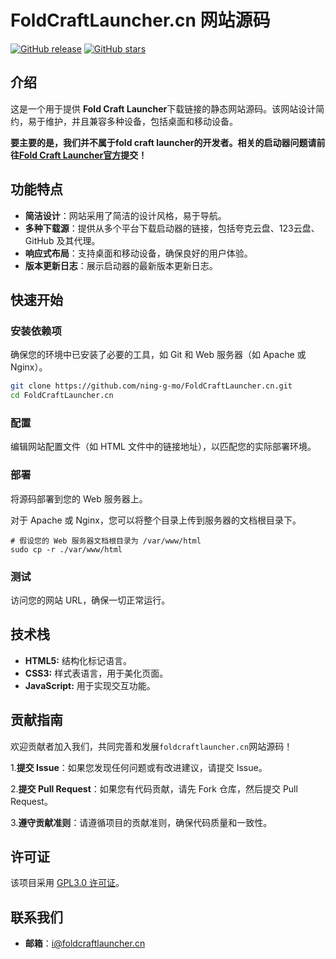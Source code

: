 # FoldCraftLauncher.cn 网站源码

[![GitHub release](https://img.shields.io/github/v/release/ning-g-mo/FoldCraftLauncher?label=Release&logo=github)](https://github.com/ning-g-mo/FoldCraftLauncher.cn/releases)
[![GitHub stars](https://img.shields.io/github/stars/ning-g-mo/FoldCraftLauncher?label=Stars&logo=github)](https://github.com/ning-g-mo/FoldCraftLauncher.cn/stargazers)

## 介绍

这是一个用于提供 **Fold Craft Launcher**下载链接的静态网站源码。该网站设计简约，易于维护，并且兼容多种设备，包括桌面和移动设备。

**要主要的是，我们并不属于fold craft launcher的开发者。相关的启动器问题请前往[Fold Craft Launcher官方](https://github.com/FCL-Team/FoldCraftLauncher)提交！**

## 功能特点

- **简洁设计**：网站采用了简洁的设计风格，易于导航。
- **多种下载源**：提供从多个平台下载启动器的链接，包括夸克云盘、123云盘、GitHub 及其代理。
- **响应式布局**：支持桌面和移动设备，确保良好的用户体验。
- **版本更新日志**：展示启动器的最新版本更新日志。

## 快速开始

### 安装依赖项

确保您的环境中已安装了必要的工具，如 Git 和 Web 服务器（如 Apache 或 Nginx）。

```bash
git clone https://github.com/ning-g-mo/FoldCraftLauncher.cn.git
cd FoldCraftLauncher.cn
```

### 配置

编辑网站配置文件（如 HTML 文件中的链接地址），以匹配您的实际部署环境。

### 部署

将源码部署到您的 Web 服务器上。

对于 Apache 或 Nginx，您可以将整个目录上传到服务器的文档根目录下。

```
# 假设您的 Web 服务器文档根目录为 /var/www/html
sudo cp -r ./var/www/html
```

### 测试

访问您的网站 URL，确保一切正常运行。

## 技术栈

 - **HTML5:** 结构化标记语言。
 - **CSS3:** 样式表语言，用于美化页面。
 - **JavaScript:** 用于实现交互功能。

## 贡献指南

欢迎贡献者加入我们，共同完善和发展```foldcraftlauncher.cn```网站源码！

   1.**提交 Issue**：如果您发现任何问题或有改进建议，请提交 Issue。
  
   2.**提交 Pull Request**：如果您有代码贡献，请先 Fork 仓库，然后提交 Pull Request。
  
   3.**遵守贡献准则**：请遵循项目的贡献准则，确保代码质量和一致性。

## 许可证

该项目采用 [GPL3.0 许可证](LICENSE)。

## 联系我们

 - **邮箱**：i@foldcraftlauncher.cn
